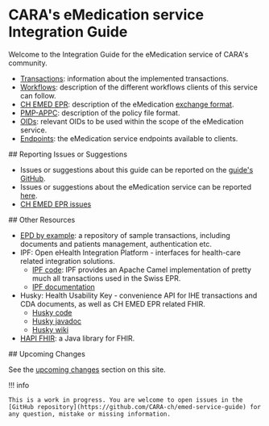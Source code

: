 # CARA's eMedication service Integration Guide

Welcome to the Integration Guide for the eMedication service of CARA's community.

* [Transactions](transactions/index.md): information about the implemented transactions.
* [Workflows](workflows/index.md): description of the different workflows clients of this service can follow.
* [CH EMED EPR](emed/index.md): description of the eMedication [exchange format](https://fhir.ch/ig/ch-emed-epr/index.html).
* [PMP-APPC](appc/index.md): description of the policy file format.
* [OIDs](oids.md): relevant OIDs to be used within the scope of the eMedication service.
* [Endpoints](endpoints.md): the eMedication service endpoints available to clients.


## Reporting Issues or Suggestions

- Issues or suggestions about this guide can be reported on the [guide's GitHub](https://github.com/CARA-ch/emed-service-guide/issues).
- Issues or suggestions about the eMedication service can be reported [here](https://github.com/CARA-ch/pmp-issues/issues).
- [CH EMED EPR issues](https://github.com/CARA-ch/ch-emed-epr/issues?q=is%3Aissue+is%3Aopen+sort%3Aupdated-desc)

## Other Resources

* [EPD by example](https://github.com/ehealthsuisse/EPD-by-example): a repository of sample transactions, including documents and patients management, authentication etc.
* IPF: Open eHealth Integration Platform - interfaces for health-care related integration solutions.
	* [IPF code](https://github.com/oehf/ipf): IPF provides an Apache Camel implementation of pretty much all transactions
  used in the Swiss EPR.
	* [IPF documentation](https://oehf.github.io/ipf-docs/)
* Husky: Health Usability Key - convenience API for IHE transactions and CDA documents, as well as CH EMED EPR related FHIR.
	* [Husky code](https://github.com/project-husky/husky)
	* [Husky javadoc](https://project-husky.github.io/husky/)
	* [Husky wiki](https://github.com/project-husky/husky/wiki)
* [HAPI FHIR](https://hapifhir.io): a Java library for FHIR.

## Upcoming Changes

See the [upcoming changes](other/upcoming_changes.md) section on this site.


!!! info

    This is a work in progress. You are welcome to open issues in the 
    [GitHub repository](https://github.com/CARA-ch/emed-service-guide) for any question, mistake or missing information.
